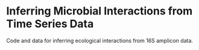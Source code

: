 # Inferring Microbial Interactions from Time Series Data
Code and data for inferring ecological interactions from 16S amplicon data.
